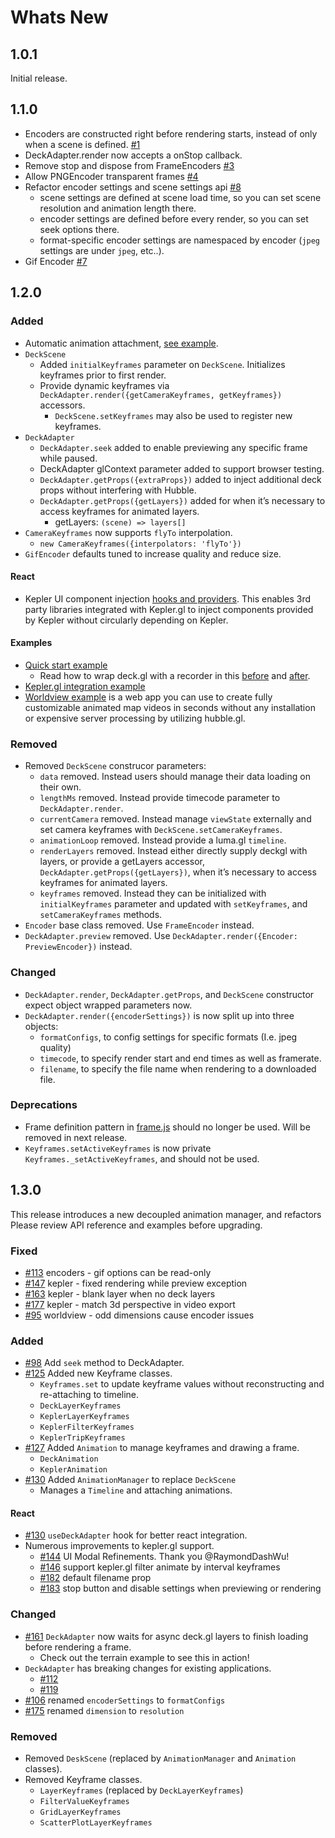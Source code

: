 # Whats New

## 1.0.1

Initial release.

## 1.1.0

- Encoders are constructed right before rendering starts, instead of only when a scene is defined. [#1](https://github.com/uber/hubble.gl/pull/1)
- DeckAdapter.render now accepts a onStop callback.
- Remove stop and dispose from FrameEncoders [#3](https://github.com/uber/hubble.gl/pull/3)
- Allow PNGEncoder transparent frames [#4](https://github.com/uber/hubble.gl/pull/4)
- Refactor encoder settings and scene settings api [#8](https://github.com/uber/hubble.gl/pull/8)
  - scene settings are defined at scene load time, so you can set scene resolution and animation length there.
  - encoder settings are defined before every render, so you can set seek options there.
  - format-specific encoder settings are namespaced by encoder (`jpeg` settings are under `jpeg`, etc..).
- Gif Encoder [#7](https://github.com/uber/hubble.gl/pull/7)

## 1.2.0

### Added

- Automatic animation attachment, [see example](https://github.com/uber/hubble.gl/compare/v1.1.0...master#diff-0b5ca119d2be595aa307d34512d9679e49186307ef94201e4b3dfa079aa89938L54).
- `DeckScene`
  - Added `initialKeyframes` parameter on `DeckScene`. Initializes keyframes prior to first render.
  - Provide dynamic keyframes via `DeckAdapter.render({getCameraKeyframes, getKeyframes})` accessors.
    - `DeckScene.setKeyframes` may also be used to register new keyframes.
- `DeckAdapter`
  - `DeckAdapter.seek` added to enable previewing any specific frame while paused.
  - DeckAdapter glContext parameter added to support browser testing.
  - `DeckAdapter.getProps({extraProps})` added to inject additional deck props without interfering with Hubble.
  - `DeckAdapter.getProps({getLayers})` added for when it’s necessary to access keyframes for animated layers.
    - getLayers: `(scene) => layers[]`
- `CameraKeyframes` now supports `flyTo` interpolation.
  - `new CameraKeyframes({interpolators: 'flyTo'})`
- `GifEncoder` defaults tuned to increase quality and reduce size.

#### React
- Kepler UI component injection [hooks and providers](https://github.com/uber/hubble.gl/blob/a821066de6aa24ed747609b3c0b71dfcc17d27b3/modules/react/src/components/inject-kepler.js). This enables 3rd party libraries integrated with Kepler.gl to inject components provided by Kepler without circularly depending on Kepler.

#### Examples

- [Quick start example](https://github.com/uber/hubble.gl/blob/a821066de6aa24ed747609b3c0b71dfcc17d27b3/examples/quick-start/app.js)
  - Read how to wrap deck.gl with a recorder in this [before](https://github.com/uber/hubble.gl/blob/a821066de6aa24ed747609b3c0b71dfcc17d27b3/examples/quick-start/quick-start-before.js) and [after](https://github.com/uber/hubble.gl/blob/a821066de6aa24ed747609b3c0b71dfcc17d27b3/examples/quick-start/quick-start-after.js).
- [Kepler.gl integration example](https://github.com/uber/hubble.gl/tree/master/examples/kepler-integration)
- [Worldview example](https://github.com/uber/hubble.gl/tree/master/examples/worldview) is a web app you can use to create fully customizable animated map videos in seconds without any installation or expensive server processing by utilizing hubble.gl.

### Removed

- Removed `DeckScene` construcor parameters:
  - `data` removed. Instead users should manage their data loading on their own.
  - `lengthMs` removed. Instead provide timecode parameter to `DeckAdapter.render`.
  - `currentCamera` removed. Instead manage `viewState` externally and set camera keyframes with `DeckScene.setCameraKeyframes`.
  - `animationLoop` removed. Instead provide a luma.gl `timeline`.
  - `renderLayers` removed. Instead either directly supply deckgl with layers, or provide a getLayers accessor, `DeckAdapter.getProps({getLayers})`, when it’s necessary to access keyframes for animated layers.
  - `keyframes` removed. Instead they can be initialized with `initialKeyframes` parameter and updated with `setKeyframes`, and `setCameraKeyframes` methods.
- `Encoder` base class removed. Use `FrameEncoder` instead.
- `DeckAdapter.preview` removed. Use `DeckAdapter.render({Encoder: PreviewEncoder})` instead.

### Changed
- `DeckAdapter.render`, `DeckAdapter.getProps`, and `DeckScene` constructor expect object wrapped parameters now.
- `DeckAdapter.render({encoderSettings})` is now split up into three objects:
    - `formatConfigs`, to config settings for specific formats (I.e. jpeg quality)
    - `timecode`, to specify render start and end times as well as framerate.
    - `filename`, to specify the file name when rendering to a downloaded file.

### Deprecations
- Frame definition pattern in [frame.js](https://github.com/uber/hubble.gl/blob/a821066de6aa24ed747609b3c0b71dfcc17d27b3/modules/core/src/keyframes/frame.js) should no longer be used. Will be removed in next release.
- `Keyframes.setActiveKeyframes` is now private `Keyframes._setActiveKeyframes`, and should not be used.

## 1.3.0

This release introduces a new decoupled animation manager, and refactors Please review API reference and examples before upgrading.

### Fixed

- [#113](https://github.com/visgl/hubble.gl/pull/113) encoders - gif options can be read-only
- [#147](https://github.com/visgl/hubble.gl/pull/147) kepler - fixed rendering while preview exception
- [#163](https://github.com/visgl/hubble.gl/pull/163) kepler - blank layer when no deck layers
- [#177](https://github.com/visgl/hubble.gl/pull/177) kepler - match 3d perspective in video export
- [#95](https://github.com/visgl/hubble.gl/pull/95) worldview - odd dimensions cause encoder issues

### Added

- [#98](https://github.com/visgl/hubble.gl/pull/98) Add `seek` method to DeckAdapter.
- [#125](https://github.com/visgl/hubble.gl/pull/125) Added new Keyframe classes.
  - `Keyframes.set` to update keyframe values without reconstructing and re-attaching to timeline.
  - `DeckLayerKeyframes`
  - `KeplerLayerKeyframes`
  - `KeplerFilterKeyframes`
  - `KeplerTripKeyframes`
- [#127](https://github.com/visgl/hubble.gl/pull/127) Added `Animation` to manage keyframes and drawing a frame.
  - `DeckAnimation`
  - `KeplerAnimation`
- [#130](https://github.com/visgl/hubble.gl/pull/130) Added `AnimationManager` to replace `DeckScene`
  - Manages a `Timeline` and attaching animations.

#### React

- [#130](https://github.com/visgl/hubble.gl/pull/130) `useDeckAdapter` hook for better react integration.
- Numerous improvements to kepler.gl support.
  - [#144](https://github.com/visgl/hubble.gl/pull/144) UI Modal Refinements. Thank you @RaymondDashWu!
  - [#146](https://github.com/visgl/hubble.gl/pull/146) support kepler.gl filter animate by interval keyframes
  - [#182](https://github.com/visgl/hubble.gl/pull/182) default filename prop
  - [#183](https://github.com/visgl/hubble.gl/pull/183) stop button and disable settings when previewing or rendering


### Changed

- [#161](https://github.com/visgl/hubble.gl/pull/161) `DeckAdapter` now waits for async deck.gl layers to finish loading before rendering a frame.
  - Check out the terrain example to see this in action!
- `DeckAdapter` has breaking changes for existing applications.
  - [#112](https://github.com/visgl/hubble.gl/pull/112)
  - [#119](https://github.com/visgl/hubble.gl/pull/119)
- [#106](https://github.com/visgl/hubble.gl/pull/106) renamed `encoderSettings` to `formatConfigs`
- [#175](https://github.com/visgl/hubble.gl/pull/175) renamed `dimension` to `resolution`

### Removed

- Removed `DeskScene` (replaced by `AnimationManager` and `Animation` classes).
- Removed Keyframe classes.
  - `LayerKeyframes` (replaced by `DeckLayerKeyframes`)
  - `FilterValueKeyframes`
  - `GridLayerKeyframes`
  - `ScatterPlotLayerKeyframes`

